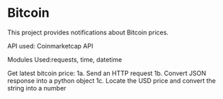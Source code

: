 # Bitcoin
This project provides notifications about Bitcoin prices.

API used: Coinmarketcap API

Modules Used:requests, time, datetime

Get latest bitcoin price:
    1a. Send an HTTP request
    1b. Convert JSON response into a python object
    1c. Locate the USD price and convert the string into a number

